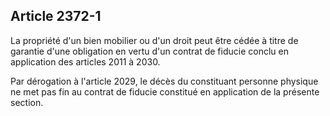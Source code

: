Article 2372-1
----
La propriété d'un bien mobilier ou d'un droit peut être cédée à titre de
garantie d'une obligation en vertu d'un contrat de fiducie conclu en application
des articles 2011 à 2030.

Par dérogation à l'article 2029, le décès du constituant personne physique ne
met pas fin au contrat de fiducie constitué en application de la présente
section.

